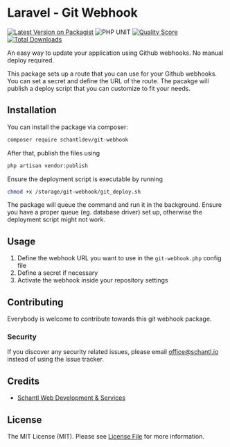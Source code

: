 # Laravel - Git Webhook

[![Latest Version on Packagist](https://img.shields.io/packagist/v/schantldev/git-webhook.svg?style=flat-square)](https://packagist.org/packages/schantldev/git-webhook)
![PHP UNIT](https://github.com/schantldev/git-webhook/actions/workflows/php.yml/badge.svg)
[![Quality Score](https://img.shields.io/scrutinizer/g/schantldev/git-webhook.svg?style=flat-square)](https://scrutinizer-ci.com/g/schantldev/git-webhook)
[![Total Downloads](https://img.shields.io/packagist/dt/schantldev/git-webhook.svg?style=flat-square)](https://packagist.org/packages/schantldev/git-webhook)

An easy way to update your application using Github webhooks. No manual deploy required.

This package sets up a route that you can use for your Github webhooks. You can set a secret and define the URL of the route. The pacakge will publish a deploy script that you can customize to fit your needs.

## Installation

You can install the package via composer:

```bash
composer require schantldev/git-webhook
```

After that, publish the files using

```bash
php artisan vendor:publish
```

Ensure the deployment script is executable by running

```bash
chmod +x /storage/git-webhook/git_deploy.sh
```

The package will queue the command and run it in the background. Ensure you have a proper queue (eg. database driver) set up, otherwise the deployment script might not work. 

## Usage

1. Define the webhook URL you want to use in the ``git-webhook.php`` config file
2. Define a secret if necessary
3. Activate the webhook inside your repository settings


## Contributing

Everybody is welcome to contribute towards this git webhook package.

### Security

If you discover any security related issues, please email office@schantl.io instead of using the issue tracker.

## Credits

- [Schantl Web Development & Services](https://github.com/schantldev)

## License

The MIT License (MIT). Please see [License File](LICENSE.md) for more information.
